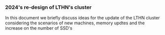 ### 2024's re-design of LTHN's cluster

In this document we briefly discuss ideas for the update of
the LTHN cluster considering the scenarios of new machines,
memory updtes and the increase on the number of SSD's




